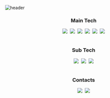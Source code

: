 ![header](https://capsule-render.vercel.app/api?type=slice&height=170&color=1d4e89&section=header&text=JiwooKim&fontSize=60&fontColor=f5fcff&fontAlign=80&fontAlignY=30)

<h3 align="center">Main Tech</h3>

<div align=center>
	<a><img src="https://img.shields.io/badge/Java-003796?style=round-square&logo=Java&logoColor=white"/></a>&nbsp;
	<a><img src="https://img.shields.io/badge/Spring%20Boot-6db33f?style=round-square&logo=Spring&logoColor=white"/></a>&nbsp;
	<a><img src="https://img.shields.io/badge/MySQL-4479a1?style=round-square&logo=MySQL&logoColor=white"/></a>&nbsp;
	<a><img src="https://img.shields.io/badge/AWS-232F3E?style=round-square&logo=Amazon-AWS&logoColor=white"/></a>&nbsp;
	<a><img src="https://img.shields.io/badge/Linux-FCC624?style=round-square&logo=Linux&logoColor=white"/></a>&nbsp;
	<a><img src="https://img.shields.io/badge/Hibernate-59666C?style=round-square&logo=Linux&logoColor=white"/></a>
</div>
 
<br>

<h3 align="center">Sub Tech</h3>

<div align=center>
	<a><img src="https://img.shields.io/badge/Python-00599C?style=round-square&logo=Python&logoColor=white"/></a>&nbsp;
	<a><img src="https://img.shields.io/badge/C-A8B9CC?style=round-square&logo=C&logoColor=white"/></a>&nbsp;
	<a><img src="https://img.shields.io/badge/Android-3ddc84?style=round-square&logo=Android&logoColor=white"/></a>
</div>

<br>

<h3 align="center">Contacts</h3>

<div align=center>
	<a href="mailto:jiwoo.kim.dev@gmail.com"><img src="https://img.shields.io/badge/Gmail-d14836?style=round-square&logo=Gmail&logoColor=white&link=mailto:jiwoo.kim.dev@gmail.com"/></a>&nbsp;
	<a href="https://velog.io/@jwkim"><img src="https://img.shields.io/badge/Tech%20Blog-11B48A?style=round-square&logo=Vimeo&logoColor=white&link=https://velog.io/@jwkim"/></a>	
</div>
